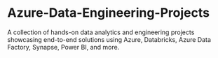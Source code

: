 # Azure-Data-Engineering-Projects
A collection of hands-on data analytics and engineering projects showcasing end-to-end solutions using Azure, Databricks, Azure Data Factory, Synapse, Power BI, and more.
